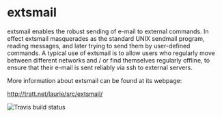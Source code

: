 # extsmail

extsmail enables the robust sending of e-mail to external commands. In effect
extsmail masquerades as the standard UNIX sendmail program, reading messages,
and later trying to send them by user-defined commands. A typical use of extsmail
is to allow users who regularly move between different networks and / or find
themselves regularly offline, to ensure that their e-mail is sent reliably via
ssh to external servers.

More information about extsmail can be found at its webpage:

  http://tratt.net/laurie/src/extsmail/

![Travis build status](https://api.travis-ci.org/oliv3/extsmail.svg)
